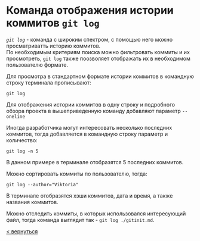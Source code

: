 # **Команда отображения истории коммитов `git log`**
_`git log`_ - команда с широким спектром, с помощью него можно просматриватть историю коммитов. 
<br>
По необходимым критериям поиска можно фильтровать коммиты и их просмотреть, `git log` также поозволяет отображать их 
в необходимом пользователю формате.

Для просмотра в стандартном формате истории коммитов в командную строку терминала прописывают:
~~~
git log
~~~

Для отображения истории коммитов в одну строку и подробного обзора проекта в вышеприведенную команду добавляют параметр `--oneline`

Иногда разработчика могут интересовать несколько последних коммитов, тогда добавляется в командную строку параметр и количество:
```
git log -n 5
```
В данном примере в терминале отобразятся 5 последних коммитов.

Можно сортировать коммиты по пользователю, тогда:
~~~
git log --author="Viktoria"
~~~
В терминале отобразятся хэши коммитов, дата и время, а также названия коммитов.

Можно отследить коммиты, в которых использовался интересующий файл, тогда команда выглядит так - `git log ./gitinit.md`. 

[< вернуться](./readme.md)
